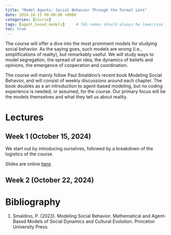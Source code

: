 ```yaml
---
title: "Model Agents: Social Behavior Through the Formal Lens"
date: 2024-10-15 00:00:00 +0000
categories: [Course]
tags: [agent_based_models]     # TAG names should always be lowercase
toc: true
---
```


The course will offer a dive into the most prominent models for studying social behavior. 
As the saying goes, such models are wrong (i.e., simplifications of reality), but remarkably useful. 
We will study ways to model segregation, the spread of an idea, the dynamics of beliefs and opinions, 
the emergence of cooperation and coordination.

The course will mainly follow Paul Smaldino’s recent book Modeling Social Behavior, 
and will consist of weekly discussions around each chapter. 
The book doubles as a an introduction to agent-based modeling, 
but no coding experience is needed, or assumed, for the course. 
Our primary focus will be the models themselves and what they tell us about reality.


# Lectures

## Week 1 (October 15, 2024)
We start out by introducing ourselves, followed by a breakdown of the logistics of the course. 

Slides are online [here](/content/teaching/2024-2025-model-agents/00-logistics.pdf).

## Week 2 (October 22, 2024)


# Bibliography
1. Smaldino, P. (2023). Modeling Social Behavior. Mathematical and Agent-Based Models of Social Dynamics and Cultural Evolution. Princeton University Press.
